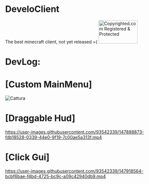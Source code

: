# DeveloClient
The best minecraft client,
not yet released =(
<a class="copyrighted-badge" title="Copyrighted.com Registered &amp; Protected" target="_blank" href="https://www.copyrighted.com/work/ShiZqL5VBntYV489"><img alt="Copyrighted.com Registered &amp; Protected" border="0" width="125" height="75" srcset="https://static.copyrighted.com/badges/125x75/02_2x.png 2x" src="https://static.copyrighted.com/badges/125x75/02.png" /></a>

# DevLog:
# [Custom MainMenu]
![Cattura](https://user-images.githubusercontent.com/93542339/147888574-1e50a11f-04cd-4792-9fe5-5328442bfe93.PNG)
# [Draggable Hud]
https://user-images.githubusercontent.com/93542339/147888873-fdb18528-0339-44e0-9f19-7c00ae5a313f.mp4
# [Click Gui]
https://user-images.githubusercontent.com/93542339/147918564-bcbf6bae-f4bd-4725-bc9c-a09c42940db9.mp4
